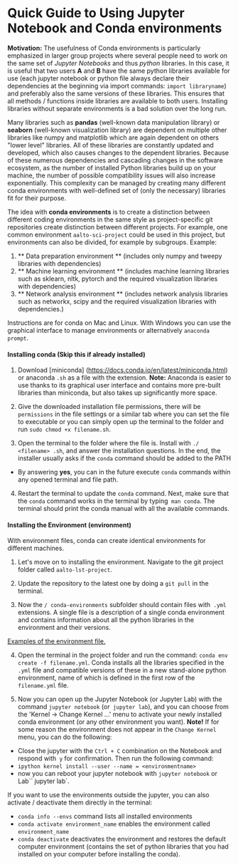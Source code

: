 # Quick Guide to Using Jupyter Notebook and Conda environments
**Motivation:** The usefulness of Conda environments is particularly emphasized in larger group projects where several people need to work on the same set of *Jupyter Notebooks* and thus *python* libraries. In this case, it is useful that two users **A** and **B** have the same python libraries available for use (each jupyter notebook or python file always declare their dependencies at the beginning via import commands: `import libraryname`) and preferably also the same versions of these libraries. This ensures that all methods / functions inside libraries are available to both users. Installing libraries without separate environments is a bad solution over the long run.

Many libraries such as **pandas** (well-known data manipulation library) or **seaborn** (well-known visualization library) are dependent on multiple other libraries like numpy and matplotlib which are again dependent on others "lower level" libraries. All of these libraries are constantly updated and developed, which also causes changes to the dependent libraries. Because of these numerous dependencies and cascading changes in the software ecosystem, as the number of installed Python libraries build up on your machine, the number of possible compatibility issues will also increase exponentially. This complexity can be managed by creating many different conda environments with well-defined set of (only the necessary) libraries fit for their purpose.

The idea with **conda environments** is to create a distinction between different coding environments in the same style as project-specific git repositories create distinction between different projects. For example, one common environment `aalto-sci-project` could be used in this project, but environments can also be divided, for example by subgroups. Example:
1. ** Data preparation environment ** (includes only numpy and tweepy libraries with dependencies)
1. ** Machine learning environment ** (includes machine learning libraries such as sklearn, nltk, pytorch and the required visualization libraries with dependencies)
2. ** Network analysis environment ** (includes network analysis libraries such as networkx, scipy and the required visualization libraries with dependencies.)

Instructions are for conda on Mac and Linux. With Windows you can use the graphical interface to manage environments or alternatively `anaconda prompt`. 

#### Installing conda (Skip this if already installed)
1. Download [miniconda] (https://docs.conda.io/en/latest/miniconda.html) or anaconda `.sh` as a file with the extension.
   **Note:** Anaconda is easier to use thanks to its graphical user interface and contains more pre-built libraries than miniconda, but also takes up significantly more space.

2. Give the downloaded installation file permissions, there will be `permissions` in the file settings or a similar tab where you can set the file to executable or you can simply open up the terminal to the folder and run `sudo chmod +x filename.sh`. 

3. Open the terminal to the folder where the file is. Install with `./ <filename> .sh`, and answer the installation questions. In the end, the installer usually asks if the `conda` command should be added to the PATH 
 * By answering **yes**, you can in the future execute `conda` commands within any opened terminal and file path.

4. Restart the terminal to update the `conda` command. Next, make sure that the `conda` command works in the terminal by typing` man conda`. The terminal should print the conda manual with all the available commands.

#### Installing the Environment (environment)
With environment files, conda can create identical environments for different machines.
1. Let's move on to installing the environment. Navigate to the git project folder called `aalto-lst-project`.

2. Update the repository to the latest one by doing a `git pull` in the terminal.

3. Now the `/ conda-environments` subfolder should contain files with` .yml` extensions. A single file is a description of a single conda environment and contains information about all the python libraries in the environment and their versions.

[Examples of the environment file.](https://docs.conda.io/projects/conda/en/latest/user-guide/tasks/manage-environments.html#create-env-file-manually)


4. Open the terminal in the project folder and run the command: `conda env create -f filename.yml`. Conda installs all the libraries specified in the `.yml` file and compatible versions of these in a new stand-alone python environment, name of which is defined in the first row of the `filename.yml` file.

5. Now you can open up the Jupyter Notebook (or Jupyter Lab) with the command `jupyter notebook` (or` jupyter lab`), and you can choose from the 'Kernel -> Change Kernel ...' menu to activate your newly installed conda environment (or any other environment you want).
  **Note!** If for some reason the environment does not appear in the `Change Kernel` menu, you can do the following:
  * Close the jupyter with the `Ctrl + C` combination on the Notebook and respond with` y` for confirmation. Then run the following command:
  * `ipython kernel install --user --name = <environmentname>`
  * now you can reboot your jupyter notebook with `jupyter notebook` or Lab`` jupyter lab`.

If you want to use the environments outside the jupyter, you can also activate / deactivate them directly in the terminal:
* `conda info --envs` command lists all installed environments
* `conda activate environment_name` enables the environment called `environment_name`
* `conda deactivate` deactivates the environment and restores the default computer environment (contains the set of python libraries that you had installed on your computer before installing the conda).